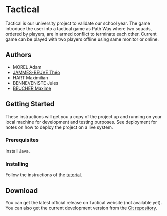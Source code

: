 
# Tactical

Tactical is our university project to validate our school year. The game introduce the user into a tactical game as Path Way where two squads, ordered by players, are in armed conflict to terminate each other. Current game can be played with two players offline using same monitor or online.

## Authors

-   MOREL Adam
-   [JAMMES-BEUVE Théo](https://github.com/MphDevelopment)
-   HART Maximilian
-   BENNEVENISTE Jules
-   [BEUCHER Maxime](https://github.com/Delectus98)

## Getting Started

These instructions will get you a copy of the project up and running on your local machine for development and testing purposes. See deployment for notes on how to deploy the project on a live system.

### Prerequisites

Install Java.

### Installing

Follow the instructions of the [tutorial](https://github.com/Delectus98/Tactical/blob/master/INSTALL.md).

## Download

You can get the latest official release on Tactical website (not available yet). You can also get the current development version from the [Git repository](https://github.com/Delectus98/Tactical).


